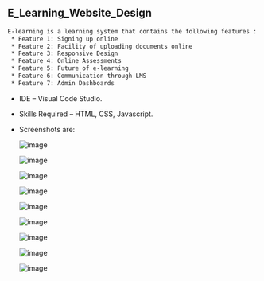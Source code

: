 ## E_Learning_Website_Design

```sh
E-learning is a learning system that contains the following features : 
 * Feature 1: Signing up online 
 * Feature 2: Facility of uploading documents online 
 * Feature 3: Responsive Design 
 * Feature 4: Online Assessments 
 * Feature 5: Future of e-learning 
 * Feature 6: Communication through LMS 
 * Feature 7: Admin Dashboards

```

* IDE – Visual Code Studio. 
* Skills Required – HTML, CSS, Javascript.

* Screenshots are:

  ![image](https://github.com/dollpriyanka/sync_intern_web_development_-internship/assets/91906722/76b79063-a53d-43ea-a95d-6244e0a90ced)

  ![image](https://github.com/dollpriyanka/sync_intern_web_development_-internship/assets/91906722/1d45c3e7-a929-43ad-9fe1-94608cc500c8)

  ![image](https://github.com/dollpriyanka/sync_intern_web_development_-internship/assets/91906722/948d4e39-c867-4891-bb46-7104f9d96ef6)

  ![image](https://github.com/dollpriyanka/sync_intern_web_development_-internship/assets/91906722/7a3f97cb-daa0-48e7-aa8f-7a2a01f4a835)

  ![image](https://github.com/dollpriyanka/sync_intern_web_development_-internship/assets/91906722/7a8dbc14-7425-48b2-8d45-01ec218e2630)

  ![image](https://github.com/dollpriyanka/sync_intern_web_development_-internship/assets/91906722/a03ea87b-3bd1-4c18-8e32-cbcc6d8a4be1)

  ![image](https://github.com/dollpriyanka/sync_intern_web_development_-internship/assets/91906722/2187550f-d8c3-4629-966c-50381c8a33e2)

  ![image](https://github.com/dollpriyanka/sync_intern_web_development_-internship/assets/91906722/852e4b74-0a5f-4d1f-9206-196cc5e48993)

  ![image](https://github.com/dollpriyanka/sync_intern_web_development_-internship/assets/91906722/a72d1016-6cd5-49ae-b4f1-78547ee2c902)
  








